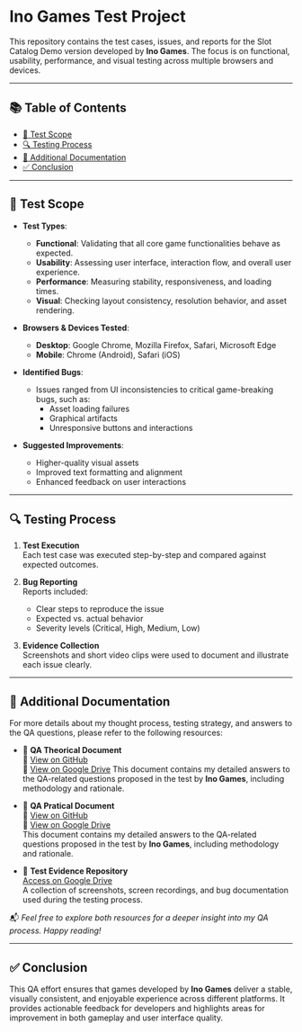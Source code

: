 # Ino Games Test Project

This repository contains the test cases, issues, and reports for the Slot Catalog Demo version developed by **Ino Games**. The focus is on functional, usability, performance, and visual testing across multiple browsers and devices.

---

## 📚 Table of Contents

- [🧪 Test Scope](#-test-scope)
- [🔍 Testing Process](#-testing-process)
- [📄 Additional Documentation](#-additional-documentation)
- [✅ Conclusion](#-conclusion)

---

## 🧪 Test Scope

- **Test Types**:
  - **Functional**: Validating that all core game functionalities behave as expected.
  - **Usability**: Assessing user interface, interaction flow, and overall user experience.
  - **Performance**: Measuring stability, responsiveness, and loading times.
  - **Visual**: Checking layout consistency, resolution behavior, and asset rendering.

- **Browsers & Devices Tested**:
  - **Desktop**: Google Chrome, Mozilla Firefox, Safari, Microsoft Edge
  - **Mobile**: Chrome (Android), Safari (iOS)

- **Identified Bugs**:
  - Issues ranged from UI inconsistencies to critical game-breaking bugs, such as:
    - Asset loading failures
    - Graphical artifacts
    - Unresponsive buttons and interactions

- **Suggested Improvements**:
  - Higher-quality visual assets
  - Improved text formatting and alignment
  - Enhanced feedback on user interactions

---

## 🔍 Testing Process

1. **Test Execution**  
   Each test case was executed step-by-step and compared against expected outcomes.

2. **Bug Reporting**  
   Reports included:
   - Clear steps to reproduce the issue
   - Expected vs. actual behavior
   - Severity levels (Critical, High, Medium, Low)

3. **Evidence Collection**  
   Screenshots and short video clips were used to document and illustrate each issue clearly.

---

## 📄 Additional Documentation

For more details about my thought process, testing strategy, and answers to the QA questions, please refer to the following resources:

- 📘 **QA Theorical Document**  
📄 [View on GitHub](theory_test.md)  
🔗 [View on Google Drive]( https://docs.google.com/document/d/1Yj5igAec5wcR2eiBdWvuDZnKPwZdzmwO/edit?usp=drive_link&ouid=114120568228143854602&rtpof=true&sd=true)
  This document contains my detailed answers to the QA-related questions proposed in the test by **Ino Games**, including methodology and rationale.
  
- 📘 **QA Pratical Document**  
📄 [View on GitHub](https://github.com/SEU_USUARIO/NOME_DO_REPOSITORIO/blob/main/NOME_DO_ARQUIVO.docx)  
🔗 [View on Google Drive](https://drive.google.com/file/d/ID_DO_ARQUIVO/view?usp=sharing)  
  This document contains my detailed answers to the QA-related questions proposed in the test by **Ino Games**, including methodology and rationale.

- 📁 **Test Evidence Repository**  
  [Access on Google Drive](https://drive.google.com/drive/folders/1vh_6DqJrOZqAnQLkzc_EhipJZnUqyT1L?usp=drive_link)  
  A collection of screenshots, screen recordings, and bug documentation used during the testing process.

📬 *Feel free to explore both resources for a deeper insight into my QA process. Happy reading!*

---

## ✅ Conclusion

This QA effort ensures that games developed by **Ino Games** deliver a stable, visually consistent, and enjoyable experience across different platforms. It provides actionable feedback for developers and highlights areas for improvement in both gameplay and user interface quality.
